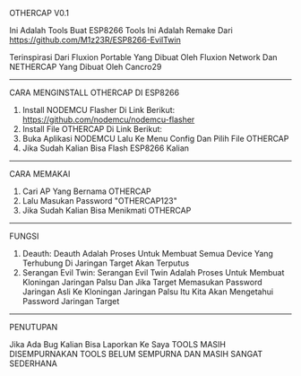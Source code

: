 OTHERCAP V0.1

Ini Adalah Tools Buat ESP8266 
Tools Ini Adalah Remake Dari https://github.com/M1z23R/ESP8266-EvilTwin

Terinspirasi Dari Fluxion Portable Yang Dibuat Oleh Fluxion Network Dan NETHERCAP Yang Dibuat Oleh Cancro29

-------------------------------------------------------------------------------------------------------------
CARA MENGINSTALL OTHERCAP DI ESP8266

1. Install NODEMCU Flasher Di Link Berikut: https://github.com/nodemcu/nodemcu-flasher
2. Install File OTHERCAP Di Link Berikut:
3. Buka Aplikasi NODEMCU Lalu Ke Menu Config Dan Pilih File OTHERCAP
4. Jika Sudah Kalian Bisa Flash ESP8266 Kalian

-------------------------------------------------------------------------------------------------------------
CARA MEMAKAI

1. Cari AP Yang Bernama OTHERCAP
2. Lalu Masukan Password "OTHERCAP123"
3. Jika Sudah Kalian Bisa Menikmati OTHERCAP

-------------------------------------------------------------------------------------------------------------
FUNGSI

1. Deauth: Deauth Adalah Proses Untuk Membuat Semua Device Yang Terhubung Di Jaringan Target Akan Terputus
2. Serangan Evil Twin: Serangan Evil Twin Adalah Proses Untuk Membuat Kloningan Jaringan Palsu Dan Jika Target Memasukan Password Jaringan Asli Ke Kloningan Jaringan Palsu Itu Kita Akan Mengetahui Password Jaringan Target
-------------------------------------------------------------------------------------------------------------
PENUTUPAN

Jika Ada Bug Kalian Bisa Laporkan Ke Saya
TOOLS MASIH DISEMPURNAKAN 
TOOLS BELUM SEMPURNA DAN MASIH SANGAT SEDERHANA
